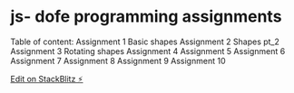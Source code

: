 # js- dofe programming assignments

Table of content:
Assignment 1 Basic shapes
Assignment 2 Shapes pt_2
Assignment 3 Rotating shapes
Assignment 4 
Assignment 5
Assignment 6
Assignment 7
Assignment 8
Assignment 9
Assignment 10

[Edit on StackBlitz ⚡️](https://stackblitz.com/edit/js-xaf9nt)